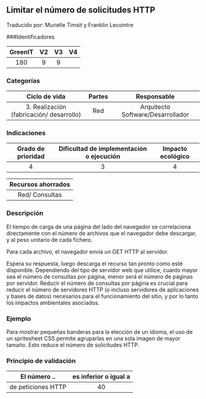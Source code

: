 ## Limitar el número de solicitudes HTTP
Traducido por: Murielle Timsit y Franklin Lecointre

###Identificadores

| GreenIT |  V2  |  V3  |  V4  |
|:-------:|:----:|:----:|:----:|
|   180   | 9  | 9  | |

### Categorías

| Ciclo de vida | Partes | Responsable |
|:---------:|:----:|:----:|
| 3. Realización (fabricación/ desarrollo) | Red | Arquitecto Software/Desarrollador |

### Indicaciones

| Grado de prioridad   | Dificultad de implementación o ejecución | Impacto ecológico   |
|:-------------------:|:-------------------------:|:---------------------:|
| 4 | 3 | 4 |

|Recursos ahorrados |
|:----------------------------------------------------------:|
| Red/ Consultas   |

### Descripción

El tiempo de carga de una página del lado del navegador se correlaciona directamente con el número de archivos que el navegador debe descargar, y al peso unitario de cada fichero.

Para cada archivo, el navegador envía un GET HTTP al servidor.

Espera su respuesta, luego descarga el recurso tan pronto como esté disponible. Dependiendo del tipo de servidor web que utilice, cuanto mayor sea el número de consultas por página, menor será el número de páginas por servidor.
Reducir el número de consultas por página es crucial para reducir el número de servidores HTTP (o incluso servidores de aplicaciones y bases de datos) necesarios para el funcionamiento del sitio,
y por lo tanto los impactos ambientales asociados.

### Ejemplo

Para mostrar pequeñas banderas para la elección de un idioma, el uso de un spritesheet CSS permite agruparlas en una sola imagen de mayor tamaño.
Esto reduce el número de solicitudes HTTP.

### Principio de validación

| El número ..   | es inferior o igual a   |  
|-------------------|:-------------------------:|
| de peticiones HTTP  | 40  |


